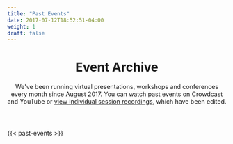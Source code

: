 ```yaml
---
title: "Past Events"
date: 2017-07-12T18:52:51-04:00
weight: 1
draft: false
---
```


<!-- markdownlint-disable -->
<main class="mb-20">
  <div class="mb-20">
    <header class="container px-6 pt-12 pb-10 mx-auto">
      <h1 class="mb-2 text-5xl font-bold">Event Archive</h1>
      <p class="max-w-3xl text-xl">
        We've been running virtual presentations, workshops and conferences every month since August 2017. You can watch past events on Crowdcast and YouTube or <a href="/sessions" class="link">view individual session recordings</a>, which have been edited.
      </p>
    </header>
  </div>

  {{< past-events >}}
</main>
<!-- markdownlint-restore -->
